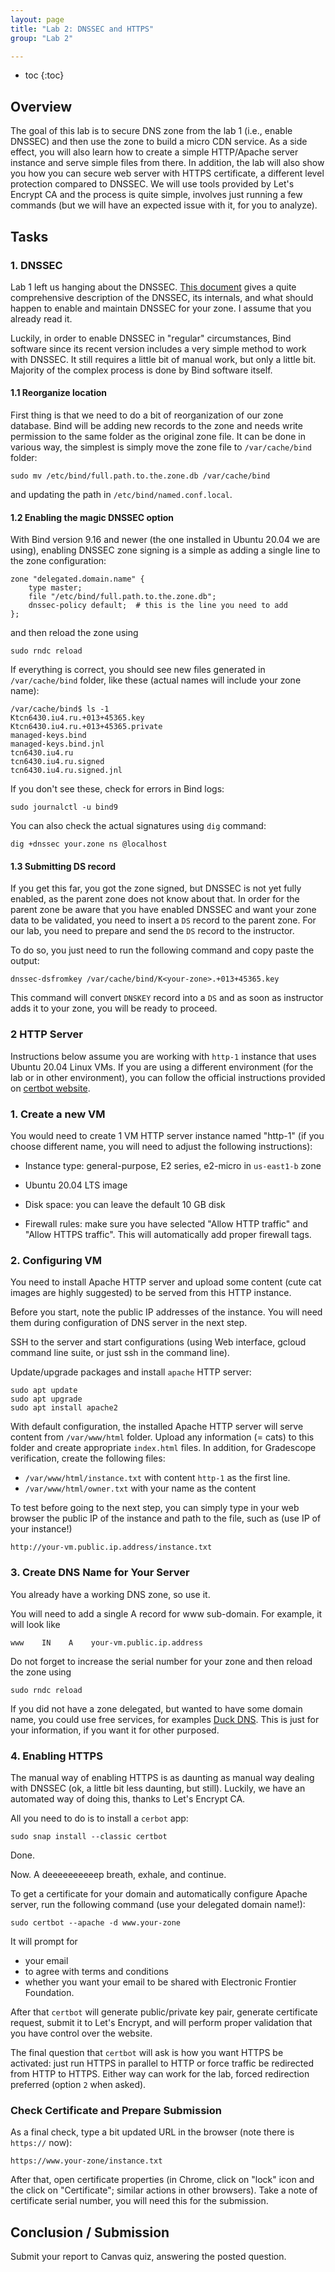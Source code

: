 ```yaml
---
layout: page
title: "Lab 2: DNSSEC and HTTPS"
group: "Lab 2"

---
```


* toc
{:toc}

## Overview

The goal of this lab is to secure DNS zone from the lab 1 (i.e., enable DNSSEC) and then use the zone to build a micro CDN service.
As a side effect, you will also learn how to create a simple HTTP/Apache server instance and serve simple files from there.
In addition, the lab will also show you how you can secure web server with HTTPS certificate, a different level protection compared to DNSSEC.
We will use tools provided by Let's Encrypt CA and the process is quite simple, involves just running a few commands (but we will have an expected issue with it, for you to analyze).

## Tasks

### 1. DNSSEC

Lab 1 left us hanging about the DNSSEC.  [This document](https://www.digitalocean.com/community/tutorials/how-to-setup-dnssec-on-an-authoritative-bind-dns-server-2) gives a quite comprehensive description of the DNSSEC, its internals, and what should happen to enable and maintain DNSSEC for your zone.
I assume that you already read it.

Luckily, in order to enable DNSSEC in "regular" circumstances, Bind software since its recent version includes a very simple method to work with DNSSEC.
It still requires a little bit of manual work, but only a little bit.
Majority of the complex process is done by Bind software itself.

#### 1.1 Reorganize location 

First thing is that we need to do a bit of reorganization of our zone database.
Bind will be adding new records to the zone and needs write permission to the same folder as the original zone file.
It can be done in various way, the simplest is simply move the zone file to `/var/cache/bind` folder:

    sudo mv /etc/bind/full.path.to.the.zone.db /var/cache/bind

and updating the path in `/etc/bind/named.conf.local`.

#### 1.2 Enabling the magic DNSSEC option

With Bind version 9.16 and newer (the one installed in Ubuntu 20.04 we are using), enabling DNSSEC zone signing is a simple as adding a single line to the zone configuration:

    zone "delegated.domain.name" {
        type master;
        file "/etc/bind/full.path.to.the.zone.db";
        dnssec-policy default;  # this is the line you need to add
    };

and then reload the zone using

    sudo rndc reload

If everything is correct, you should see new files generated in `/var/cache/bind` folder, like these (actual names will include your zone name):

	/var/cache/bind$ ls -1
	Ktcn6430.iu4.ru.+013+45365.key
	Ktcn6430.iu4.ru.+013+45365.private
	managed-keys.bind
	managed-keys.bind.jnl
	tcn6430.iu4.ru
	tcn6430.iu4.ru.signed
	tcn6430.iu4.ru.signed.jnl

If you don't see these, check for errors in Bind logs:

    sudo journalctl -u bind9

You can also check the actual signatures using `dig` command:

    dig +dnssec your.zone ns @localhost

#### 1.3 Submitting DS record

If you get this far, you got the zone signed, but DNSSEC is not yet fully enabled, as the parent zone does not know about that.
In order for the parent zone be aware that you have enabled DNSSEC and want your zone data to be validated, you need to insert a `DS` record to the parent zone.
For our lab, you need to prepare and send the `DS` record to the instructor.

To do so, you just need to run the following command and copy paste the output:

    dnssec-dsfromkey /var/cache/bind/K<your-zone>.+013+45365.key

This command will convert `DNSKEY` record into a `DS` and as soon as instructor adds it to your zone, you will be ready to proceed.


### 2 HTTP Server

Instructions below assume you are working with `http-1` instance that uses Ubuntu 20.04 Linux VMs.
If you are using a different environment (for the lab or in other environment), you can follow the official instructions provided on [certbot website](https://certbot.eff.org/).

### 1. Create a new VM

You would need to create 1 VM HTTP server instance named "http-1" (if you choose different name, you will need to adjust the following instructions):

- Instance type: general-purpose, E2 series, e2-micro in `us-east1-b` zone

- Ubuntu 20.04 LTS image

- Disk space: you can leave the default 10 GB disk

- Firewall rules: make sure you have selected "Allow HTTP traffic" and "Allow HTTPS traffic".  This will automatically add proper firewall tags.

### 2. Configuring VM

You need to install Apache HTTP server and upload some content (cute cat images are highly suggested) to be served from this HTTP instance.

Before you start, note the public IP addresses of the instance. You will need them during configuration of DNS server in the next step.

SSH to the server and start configurations (using Web interface, gcloud command line suite, or just ssh in the command line).

Update/upgrade packages and install `apache` HTTP server:

```
sudo apt update
sudo apt upgrade
sudo apt install apache2
```

With default configuration, the installed Apache HTTP server will serve content from `/var/www/html` folder.
Upload any information (= cats) to this folder and create appropriate `index.html` files.
In addition, for Gradescope verification, create the following files:

- `/var/www/html/instance.txt` with content `http-1` as the first line.
- `/var/www/html/owner.txt` with your name as the content

To test before going to the next step, you can simply type in your web browser the public IP of the instance and path to the file, such as (use IP of your instance!)

    http://your-vm.public.ip.address/instance.txt

### 3. Create DNS Name for Your Server

You already have a working DNS zone, so use it.

You will need to add a single A record for www sub-domain.  For example, it will look like

    www    IN    A    your-vm.public.ip.address

Do not forget to increase the serial number for your zone and then reload the zone using

    sudo rndc reload



If you did not have a zone delegated, but wanted to have some domain name, you could use free services, for examples [Duck DNS](https://www.duckdns.org/).  This is just for your information, if you want it for other purposed.


### 4. Enabling HTTPS

The manual way of enabling HTTPS is as daunting as manual way dealing with DNSSEC (ok, a little bit less daunting, but still).
Luckily, we have an automated way of doing this, thanks to Let's Encrypt CA.

All you need to do is to install a `cerbot` app:
	
    sudo snap install --classic certbot

Done.

Now. A deeeeeeeeeep breath, exhale, and continue.


To get a certificate for your domain and automatically configure Apache server, run the following command (use your delegated domain name!):

    sudo certbot --apache -d www.your-zone

It will prompt for
- your email
- to agree with terms and conditions
- whether you want your email to be shared with Electronic Frontier Foundation.

After that `certbot` will generate public/private key pair, generate certificate request, submit it to Let's Encrypt, and will perform proper validation that you have control over the website.

The final question that `certbot` will ask is how you want HTTPS be activated: just run HTTPS in parallel to HTTP or force traffic be redirected from HTTP to HTTPS.
Either way can work for the lab, forced redirection preferred (option `2` when asked).

### Check Certificate and Prepare Submission

As a final check, type a bit updated URL in the browser (note there is `https://` now):

    https://www.your-zone/instance.txt

After that, open certificate properties (in Chrome, click on "lock" icon and the click on "Certificate"; similar actions in other browsers).
Take a note of certificate serial number, you will need this for the submission.


## Conclusion / Submission

Submit your report to Canvas quiz, answering the posted question.
